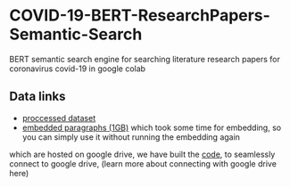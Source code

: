# COVID-19-BERT-ResearchPapers-Semantic-Search
BERT semantic search engine for searching literature research papers for coronavirus covid-19 in google colab

## Data links
- [proccessed dataset](https://drive.google.com/open?id=17CmqI2uyYitpos6Lxmk4E7PSShIMmxUm)
- [embedded paragraphs (1GB)](https://drive.google.com/open?id=1-PYF5y1hIpzwoXosNIpBP2L_Gyt5oUbv) which took some time for embedding, 
  so you can simply use it without running the embedding again
  
which are hosted on google drive, we have built the [code](https://www.kaggle.com/theamrzaki/covid-19-bert-researchpapers-semantic-search), 
to seamlessly connect to google drive, (learn more about connecting with google drive here)
